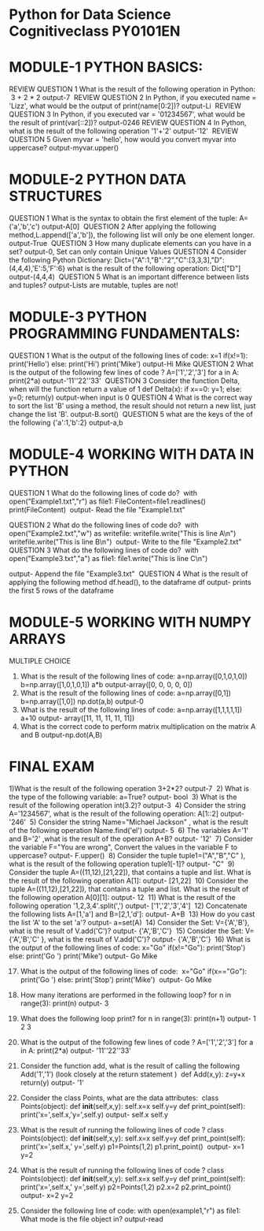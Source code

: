 
# Python for Data Science Cognitiveclass PY0101EN
# MODULE-1 PYTHON BASICS:

REVIEW QUESTION 1 
What is the result of the following operation in Python:
​
3 + 2 * 2
output-7
​
REVIEW QUESTION 2 
In Python, if you executed name = 'Lizz', what would be the output of print(name[0:2])?
output-Li
​
REVIEW QUESTION 3 
In Python, if you executed var = '01234567', what would be the result of print(var[::2])?
output-0246
​
REVIEW QUESTION 4 
In Python, what is the result of the following operation '1'+'2'
output-'12'
​
REVIEW QUESTION 5 
Given myvar = 'hello', how would you convert myvar into uppercase?
output-myvar.upper()
​
# MODULE-2 PYTHON DATA STRUCTURES

QUESTION 1
What is the syntax to obtain the first element of the tuple:
A=('a','b','c')
output-A[0]
​
QUESTION 2 
After applying the following method,L.append(['a','b']), the following list will only be one element longer.
output-True
​
QUESTION 3 
How many duplicate elements can you have in a set?
output-0, Set can only contain Unique Values
​
QUESTION 4 
Consider the following Python Dictionary:
Dict={"A":1,"B":"2","C":[3,3,3],"D":(4,4,4),'E':5,'F':6}
what is the result of the following operation: Dict["D"]
output-(4,4,4)
​
QUESTION 5 
What is an important difference between lists and tuples?
output-Lists are mutable, tuples are not!
​

# MODULE-3 PYTHON PROGRAMMING FUNDAMENTALS:

QUESTION 1 
What is the output of the following lines of code:
x=1
if(x!=1):
    print('Hello')
else:
    print('Hi')
print('Mike')
output-Hi Mike
​
QUESTION 2 
What is the output of the following few lines of code ?
A=['1','2','3']
for a in A:
    print(2*a)
output-'11''22''33'
​
QUESTION 3 
Consider the function Delta, when will the function return a value of 1
def Delta(x):
if x==0:
    y=1;
else:
    y=0;
return(y)
output-when input is 0
​
QUESTION 4 
What is the correct way to sort the list 'B' using a method, the result should not return a new list, just change the list 'B'.
output-B.sort()
​
QUESTION 5 
what are the keys of the of the following {'a':1,'b':2}
output-a,b

# MODULE-4 WORKING WITH DATA IN PYTHON


QUESTION 1 
What do the following lines of code do?
​
with open("Example1.txt","r") as file1:
    FileContent=file1.readlines()
    print(FileContent)
​
 output- Read the file "Example1.txt"
 
 QUESTION 2 
What do the following lines of code do?
​
with open("Example2.txt","w") as writefile:
    writefile.write("This is line A\n")
    writefile.write("This is line B\n")
​
output- Write to the file "Example2.txt"
​
QUESTION 3 
What do the following lines of code do?
​
with open("Example3.txt","a") as file1:
    file1.write("This is line C\n")
   
output- Append the file "Example3.txt" 
​
QUESTION 4 
What is the result of applying the following method df.head(), to the dataframe df
output-  prints the first 5 rows of the dataframe

# MODULE-5 WORKING WITH NUMPY ARRAYS

MULTIPLE CHOICE
1. What is the result of the following lines of code:
a=np.array([0,1,0,1,0])
b=np.array([1,0,1,0,1])
a*b
output-array([0, 0, 0, 0, 0])
​
2. What is the result of the following lines of code:
a=np.array([0,1])
b=np.array([1,0])
np.dot(a,b)
output-0
​
3. What is the result of the following lines of code:
a=np.array([1,1,1,1,1])
a+10
output- array([11, 11, 11, 11, 11])
​
4. What is the correct code to perform matrix multiplication on the matrix A and B
 output-np.dot(A,B)

# FINAL EXAM

1)What is the result of the following operation 3+2*2?
output-7
​
2) What is the type of the following variable: a=True?
output- bool
​
3) What is the result of the following operation int(3.2)?
output-3
​
4) Consider the string A='1234567', what is the result of the following operation: A[1::2]
output- '246'
​
5) Consider the string Name="Michael Jackson" , what is the result of the following operation Name.find('el')
output- 5
​
6) The variables A='1' and B='2' ,what is the result of the operation A+B?
output- '12'
​
7) Consider the variable F="You are wrong", Convert the values in the variable F to uppercase?
output- F.upper()
​
8) Consider the tuple tuple1=("A","B","C" ), what is the result of the following operation tuple1[-1]?
output- "C"
​
9) Consider the tuple A=((11,12),[21,22]), that contains a tuple and list. What is the result of the following operation A[1]:
output- [21,22]
​
10) Consider the tuple A=((11,12),[21,22]), that contains a tuple and list. What is the result of the following operation A[0][1]:
output- 12
​
11) What is the result of the following operation '1,2,3,4'.split(',')
output-  ['1','2','3','4'] 
​
12) Concatenate the following lists A=[1,'a'] and B=[2,1,'d']:
output- A+B
​
13) How do you cast the list 'A' to the set 'a'?
output- a=set(A)
​
14) Consider the Set: V={'A','B'}, what is the result of V.add('C')?
output- {'A','B','C'}
​
15) Consider the Set: V={'A','B','C' }, what is the result of V.add('C')?
output- {'A','B','C'}
​
16) What is the output of the following lines of code:
​
x="Go"
if(x!="Go"):
    print('Stop')
else:
    print('Go ')
print('Mike')
​
 output- Go Mike 
 
17) What is the output of the following lines of code:
​
x="Go"
if(x=="Go"):
    print('Go ')
else:
    print('Stop')
print('Mike')
​
 output- Go Mike 
 
18) How many iterations are performed in the following loop?
for n in range(3):
    print(n)
output- 3
​
19) What does the following loop print?
for n in range(3):
    print(n+1)
output- 1 2 3
​
20) What is the output of the following few lines of code ?
A=['1','2','3']
for a in A:
    print(2*a)
output- '11''22''33'
​
21) Consider the function add, what is the result of calling the following Add('1','1') (look closely at the return statement )
​
def Add(x,y):
    z=y+x
    return(y)
output- '1'
​
22) Consider the class Points, what are the data attributes:
​
class Points(object):
    def __init__(self,x,y):
        self.x=x
        self.y=y
    def print_point(self):
        print('x=',self.x,'y=',self.y)
output-  self.x self.y 
​
23) What is the result of running the following lines of code ?
​
class Points(object):
    def __init__(self,x,y):
        self.x=x
        self.y=y
    def print_point(self):
        print('x=',self.x,' y=',self.y)
p1=Points(1,2)
p1.print_point()
​
output-  x=1 y=2
​
24) What is the result of running the following lines of code ?
​
class Points(object):
    def __init__(self,x,y):
        self.x=x
        self.y=y
    def print_point(self):
        print('x=',self.x,' y=',self.y)
p2=Points(1,2)
p2.x=2
p2.print_point()
output- x=2 y=2 
​
25) Consider the following line of code: with open(example1,"r") as file1:
What mode is the file object in?
output-read

